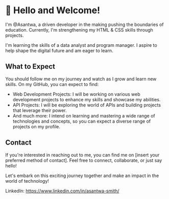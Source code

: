 <!DOCTYPE html>
<html>
<head>


</head>
<body>
                <h1>👋 Hello and Welcome!</h1>
  
  <p>I'm @Asantwa, a driven developer in the making pushing the boundaries of education. Currently, I'm strengthening my HTML & CSS skills through projects.</p>
  
  <p>I'm learning the skills of a data analyst and program manager. I aspire to help shape the digital future and am eager to learn.</p>
  
  <h2>What to Expect</h2>
  
  <p>You should follow me on my journey and watch as I grow and learn new skills. On my GitHub, you can expect to find:</p>
  
  <ul>
    <li>Web Development Projects: I will be working on various web development projects to enhance my skills and showcase my abilities.</li>
    <li>API Projects: I will be exploring the world of APIs and building projects that leverage their power.</li>
    <li>And much more: I intend on learning and mastering a wide range of technologies and concepts, so you can expect a diverse range of projects on my profile.</li>
  </ul>
  
  <h2>Contact</h2>
  
  <p>If you're interested in reaching out to me, you can find me on [insert your preferred method of contact]. Feel free to connect, collaborate, or just say hello!</p>
  
  <p>Let's embark on this exciting journey together and make an impact in the world of technology! </p>

  LinkedIn: https://www.linkedin.com/in/asantwa-smith/
   
</body>
</html>
